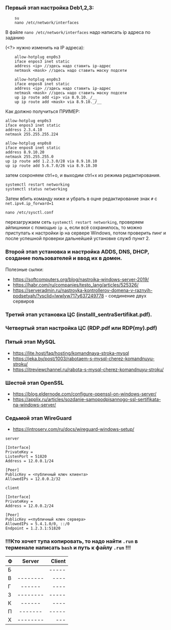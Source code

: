 ### **Первый этап** настройка Deb1,2,3:
    
```commandline
    su
    nano /etc/network/interfaces
```

    
В файле `nano /etc/network/interfaces` надо написать ip адреса по заданию 

(<?> нужно изменить на IP адреса):

```commandline
    allow-hotplug enp0s3
    iface enpos3 inet static
    address <ip> //здесь надо ставить ip-адрес
    netmask <mask> //здесь надо ставить маску подсети

    allow-hotplug enp0s3
    iface enpos8 inet static
    address <ip> //здесь надо ставить ip-адрес
    netmask <mask> //здесь надо ставить маску подсети
    up ip route add <ip> via 8.9.10._/__
    up ip route add <mask> via 8.9.10._/__
```



Как должно получиться ПРИМЕР:

```commandline
allow-hotplug enp0s3
iface enpos3 inet static
address 2.3.4.10
netmask 255.255.255.224

allow-hotplug enp0s8
iface enpos8 inet static
address 8.9.10.20
netmask 255.255.255.0
up ip route add 1.2.3.0/28 via 8.9.10.10
up ip route add 5.6.7.0/26 via 8.9.10.30
```

затем сохроняем ctrl+o, и выходим ctrl+x из режима редактирования.

`systemctl restart networking`\
`systemctl status networking`


Затем вбить команду ниже и убрать в оцне редактирование знак `#` с `net.ipv4.ip_forward=1`

```
nano /etc/sysctl.conf
```

перезагружаем сеть `systemctl restart networking`, проверяем айпишники с помощью `ip a`, если всё сохранилось, то можно приступать к настройки ip на сервере Windows, потом проверить пинг и после успешной проверки дальнейшей установке служб пункт 2.

### **Второй этап** установка и настройка ADDS, DNS, DHCP, создание пользователей и ввод их в домен.

Полезные сылки: 

* https://softcomputers.org/blog/nastroika-windows-server-2019/
* https://habr.com/ru/companies/testo_lang/articles/525326/
* https://serveradmin.ru/nastroyka-kontrollerov-domena-v-raznyih-podsetyah/?ysclid=lwwlyw717y637249778 - соединение двух сервиров

### **Третий этап** установкa ЦС (installl_sentraSertifikat.pdf). 

### **Четвертый этап настройка ЦС (RDP.pdf или RDP(my).pdf)** 

### **Пятый этап MySQL** 
* https://lite.host/faq/hosting/komandnaya-stroka-mysql
* https://jeka.by/post/1003/rabotaem-s-mysql-cherez-komandnuyu-stroku/
* https://itreviewchannel.ru/rabota-s-mysql-cherez-komandnuyu-stroku/

### **Шестой этап OpenSSL** 
* https://blog.eldernode.com/configure-openssl-on-windows-server/
* https://applix.ru/articles/sozdanie-samopodpisannogo-ssl-sertifikata-na-windows-server/

### **Седьмой этап WireGuard** 
* https://introserv.com/ru/docs/wireguard-windows-setup/

`server`
```commandline
[Interface]
PrivateKey = 
ListenPort = 51820
Address = 12.0.0.1/24

[Peer]
PublicKey = <публичный ключ клиента>
AllowedIPs = 12.0.0.2/32
```


`client`
```commandline
[Interface]
PrivateKey = 
Address = 12.0.0.2/24

[Peer]
PublicKey =<публичный ключ сервера>
AllowedIPs = 5.4.1.0/0, ::/0
Endpoint = 1.2.3.1:51820
```




### !!!Кто хочет тупа копировать, то надо найти `.run` в терменале написать `bash` и путь к файлу `.run`  !!!


| Ф |  Server  | Client |
|---|:--------:|-------:|
| Б |         |  ----- |
| В | -------- |   ---- |
| Г |  ------  |   ---- |
| З | -------- |  ----- |
| К |  ------  |   ---- |
| П | -------  |  ----- |
| Х | -------- |    --- |

